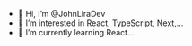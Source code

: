 - 👋 Hi, I’m @JohnLiraDev
- 👀 I’m interested in React, TypeScript, Next,...
- 🌱 I’m currently learning React...

<!---
JohnLiraDev/JohnLiraDev is a ✨ special ✨ repository because its `README.md` (this file) appears on your GitHub profile.
You can click the Preview link to take a look at your changes.
--->
